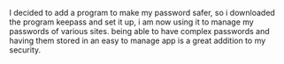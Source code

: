 I decided to add a program to make my password safer, so i downloaded the program keepass and set it up, i am now using it to manage my passwords of various sites.
being able to have complex passwords and having them stored in an easy to manage app is a great addition to my security.
